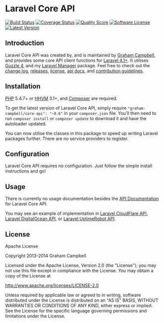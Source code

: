 Laravel Core API
================


[![Build Status](https://img.shields.io/travis/GrahamCampbell/Laravel-Core-API/master.svg?style=flat)](https://travis-ci.org/GrahamCampbell/Laravel-Core-API)
[![Coverage Status](https://img.shields.io/scrutinizer/coverage/g/GrahamCampbell/Laravel-Core-API.svg?style=flat)](https://scrutinizer-ci.com/g/GrahamCampbell/Laravel-Core-API/code-structure)
[![Quality Score](https://img.shields.io/scrutinizer/g/GrahamCampbell/Laravel-Core-API.svg?style=flat)](https://scrutinizer-ci.com/g/GrahamCampbell/Laravel-Core-API)
[![Software License](https://img.shields.io/badge/license-Apache%202.0-brightgreen.svg?style=flat)](LICENSE.md)
[![Latest Version](https://img.shields.io/github/release/GrahamCampbell/Laravel-Core-API.svg?style=flat)](https://github.com/GrahamCampbell/Laravel-Core-API/releases)


## Introduction

Laravel Core API was created by, and is maintained by [Graham Campbell](https://github.com/GrahamCampbell), and provides some core API client functions for [Laravel 4.1+](http://laravel.com). It utilises [Guzzle 4](https://github.com/guzzle/guzzle), and my [Laravel Manager](https://github.com/GrahamCampbell/Laravel-Manager) package. Feel free to check out the [change log](CHANGELOG.md), [releases](https://github.com/GrahamCampbell/Laravel-Core-API/releases), [license](LICENSE.md), [api docs](http://docs.grahamjcampbell.co.uk), and [contribution guidelines](CONTRIBUTING.md).


## Installation

[PHP](https://php.net) 5.4.7+ or [HHVM](http://hhvm.com) 3.1+, and [Composer](https://getcomposer.org) are required.

To get the latest version of Laravel Core API, simply require `"graham-campbell/core-api": "~0.6"` in your `composer.json` file. You'll then need to run `composer install` or `composer update` to download it and have the autoloader updated.

You can now utilise the classes in this package to speed up writing Laravel packages further. There are no service providers to register.


## Configuration

Laravel Core API requires no configuration. Just follow the simple install instructions and go!


## Usage

There is currently no usage documentation besides the [API Documentation](http://docs.grahamjcampbell.co.uk) for Laravel Core API.

You may see an example of implementation in [Laravel CloudFlare API](https://github.com/GrahamCampbell/Laravel-CloudFlare-API), [Laravel DigitalOcean API](https://github.com/GrahamCampbell/Laravel-DigitalOcean-API), or [Laravel UptimeRobot API](https://github.com/GrahamCampbell/Laravel-UptimeRobot-API).


## License

Apache License

Copyright 2013-2014 Graham Campbell

Licensed under the Apache License, Version 2.0 (the "License");
you may not use this file except in compliance with the License.
You may obtain a copy of the License at

 http://www.apache.org/licenses/LICENSE-2.0

Unless required by applicable law or agreed to in writing, software
distributed under the License is distributed on an "AS IS" BASIS,
WITHOUT WARRANTIES OR CONDITIONS OF ANY KIND, either express or implied.
See the License for the specific language governing permissions and
limitations under the License.
